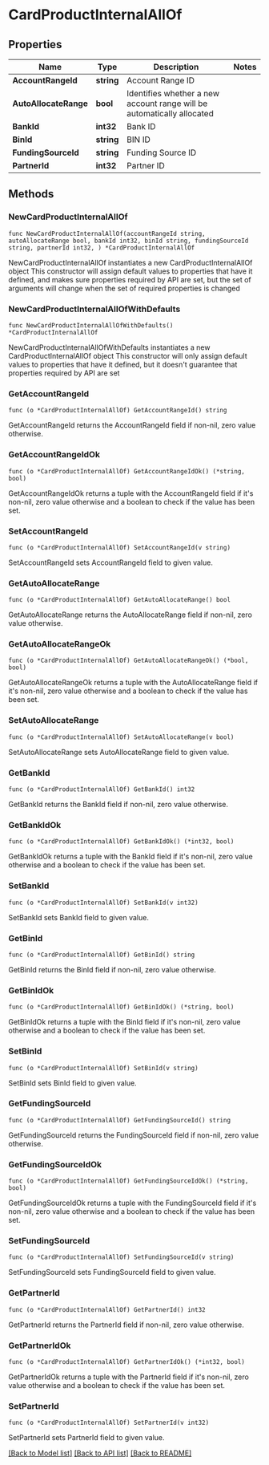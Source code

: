 # CardProductInternalAllOf

## Properties

Name | Type | Description | Notes
------------ | ------------- | ------------- | -------------
**AccountRangeId** | **string** | Account Range ID | 
**AutoAllocateRange** | **bool** | Identifies whether a new account range will be automatically allocated | 
**BankId** | **int32** | Bank ID | 
**BinId** | **string** | BIN ID | 
**FundingSourceId** | **string** | Funding Source ID | 
**PartnerId** | **int32** | Partner ID | 

## Methods

### NewCardProductInternalAllOf

`func NewCardProductInternalAllOf(accountRangeId string, autoAllocateRange bool, bankId int32, binId string, fundingSourceId string, partnerId int32, ) *CardProductInternalAllOf`

NewCardProductInternalAllOf instantiates a new CardProductInternalAllOf object
This constructor will assign default values to properties that have it defined,
and makes sure properties required by API are set, but the set of arguments
will change when the set of required properties is changed

### NewCardProductInternalAllOfWithDefaults

`func NewCardProductInternalAllOfWithDefaults() *CardProductInternalAllOf`

NewCardProductInternalAllOfWithDefaults instantiates a new CardProductInternalAllOf object
This constructor will only assign default values to properties that have it defined,
but it doesn't guarantee that properties required by API are set

### GetAccountRangeId

`func (o *CardProductInternalAllOf) GetAccountRangeId() string`

GetAccountRangeId returns the AccountRangeId field if non-nil, zero value otherwise.

### GetAccountRangeIdOk

`func (o *CardProductInternalAllOf) GetAccountRangeIdOk() (*string, bool)`

GetAccountRangeIdOk returns a tuple with the AccountRangeId field if it's non-nil, zero value otherwise
and a boolean to check if the value has been set.

### SetAccountRangeId

`func (o *CardProductInternalAllOf) SetAccountRangeId(v string)`

SetAccountRangeId sets AccountRangeId field to given value.


### GetAutoAllocateRange

`func (o *CardProductInternalAllOf) GetAutoAllocateRange() bool`

GetAutoAllocateRange returns the AutoAllocateRange field if non-nil, zero value otherwise.

### GetAutoAllocateRangeOk

`func (o *CardProductInternalAllOf) GetAutoAllocateRangeOk() (*bool, bool)`

GetAutoAllocateRangeOk returns a tuple with the AutoAllocateRange field if it's non-nil, zero value otherwise
and a boolean to check if the value has been set.

### SetAutoAllocateRange

`func (o *CardProductInternalAllOf) SetAutoAllocateRange(v bool)`

SetAutoAllocateRange sets AutoAllocateRange field to given value.


### GetBankId

`func (o *CardProductInternalAllOf) GetBankId() int32`

GetBankId returns the BankId field if non-nil, zero value otherwise.

### GetBankIdOk

`func (o *CardProductInternalAllOf) GetBankIdOk() (*int32, bool)`

GetBankIdOk returns a tuple with the BankId field if it's non-nil, zero value otherwise
and a boolean to check if the value has been set.

### SetBankId

`func (o *CardProductInternalAllOf) SetBankId(v int32)`

SetBankId sets BankId field to given value.


### GetBinId

`func (o *CardProductInternalAllOf) GetBinId() string`

GetBinId returns the BinId field if non-nil, zero value otherwise.

### GetBinIdOk

`func (o *CardProductInternalAllOf) GetBinIdOk() (*string, bool)`

GetBinIdOk returns a tuple with the BinId field if it's non-nil, zero value otherwise
and a boolean to check if the value has been set.

### SetBinId

`func (o *CardProductInternalAllOf) SetBinId(v string)`

SetBinId sets BinId field to given value.


### GetFundingSourceId

`func (o *CardProductInternalAllOf) GetFundingSourceId() string`

GetFundingSourceId returns the FundingSourceId field if non-nil, zero value otherwise.

### GetFundingSourceIdOk

`func (o *CardProductInternalAllOf) GetFundingSourceIdOk() (*string, bool)`

GetFundingSourceIdOk returns a tuple with the FundingSourceId field if it's non-nil, zero value otherwise
and a boolean to check if the value has been set.

### SetFundingSourceId

`func (o *CardProductInternalAllOf) SetFundingSourceId(v string)`

SetFundingSourceId sets FundingSourceId field to given value.


### GetPartnerId

`func (o *CardProductInternalAllOf) GetPartnerId() int32`

GetPartnerId returns the PartnerId field if non-nil, zero value otherwise.

### GetPartnerIdOk

`func (o *CardProductInternalAllOf) GetPartnerIdOk() (*int32, bool)`

GetPartnerIdOk returns a tuple with the PartnerId field if it's non-nil, zero value otherwise
and a boolean to check if the value has been set.

### SetPartnerId

`func (o *CardProductInternalAllOf) SetPartnerId(v int32)`

SetPartnerId sets PartnerId field to given value.



[[Back to Model list]](../../README.md#documentation-for-models) [[Back to API list]](../../README.md#documentation-for-api-endpoints) [[Back to README]](../../README.md)


